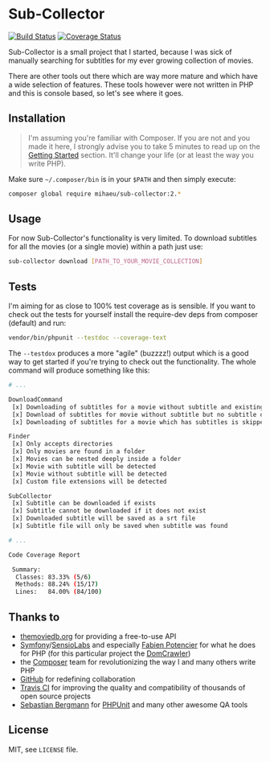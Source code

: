 
# Sub-Collector

[![Build Status](https://travis-ci.org/mihaeu/sub-collector.png)](https://travis-ci.org/mihaeu/sub-collector)
[![Coverage Status](https://coveralls.io/repos/mihaeu/sub-collector/badge.png)](https://coveralls.io/r/mihaeu/sub-collector)

Sub-Collector is a small project that I started, because I was sick of manually searching for subtitles for my ever growing collection of movies.

There are other tools out there which are way more mature and which have a wide selection of features. These tools however were not written in PHP and this is console based, so let's see where it goes.

## Installation

> I'm assuming you're familiar with Composer. If you are not and you made it here, I strongly advise you to take 5 minutes to read up on the [Getting Started](https://getcomposer.org/doc/00-intro.md) section. It'll change your life (or at least the way you write PHP).

Make sure `~/.composer/bin` is in your `$PATH` and then simply execute:

```bash
composer global require mihaeu/sub-collector:2.*
```

## Usage
For now Sub-Collector's functionality is very limited. To download subtitles for all the movies (or a single movie) within a path just use:

```bash
sub-collector download [PATH_TO_YOUR_MOVIE_COLLECTION]
```

## Tests
I'm aiming for as close to 100% test coverage as is sensible. If you want to check out the tests for yourself install the require-dev deps from composer (default) and run:

```bash
vendor/bin/phpunit --testdoc --coverage-text
```

The `--testdox` produces a more "agile" (buzzzz!) output which is a good way to get started if you're trying to check out the functionality. The whole command will produce something like this:

```sh
# ...

DownloadCommand
 [x] Downloading of subtitles for a movie without subtitle and existing subtitle on server
 [x] Download of subtitles for movie without subtitle but no subtitle on server
 [x] Downloading of subtitles for a movie which has subtitles is skipped

Finder
 [x] Only accepts directories
 [x] Only movies are found in a folder
 [x] Movies can be nested deeply inside a folder
 [x] Movie with subtitle will be detected
 [x] Movie without subtitle will be detected
 [x] Custom file extensions will be detected

SubCollector
 [x] Subtitle can be downloaded if exists
 [x] Subtitle cannot be downloaded if it does not exist
 [x] Downloaded subtitle will be saved as a srt file
 [x] Subtitle file will only be saved when subtitle was found

# ...

Code Coverage Report

 Summary:
  Classes: 83.33% (5/6)
  Methods: 88.24% (15/17)
  Lines:   84.00% (84/100)

```

## Thanks to

 - [themoviedb.org](http://www.themoviedb.org/) for providing a free-to-use API
 - [Symfony](http://symfony.com/)/[SensioLabs](http://sensiolabs.com/en) and especially [Fabien Potencier](http://fabien.potencier.org/) for what he does for PHP (for this particular project the [DomCrawler](https://github.com/symfony/DomCrawler))
 - the [Composer](https://getcomposer.org/) team for revolutionizing the way I and many others write PHP
 - [GitHub](https://github.com) for redefining collaboration
 - [Travis CI](https://travis-ci.org/) for improving the quality and compatibility of thousands of open source projects
 - [Sebastian Bergmann](http://sebastian-bergmann.de/) for [PHPUnit](http://phpunit.de) and many other awesome QA tools

## License

MIT, see `LICENSE` file.
